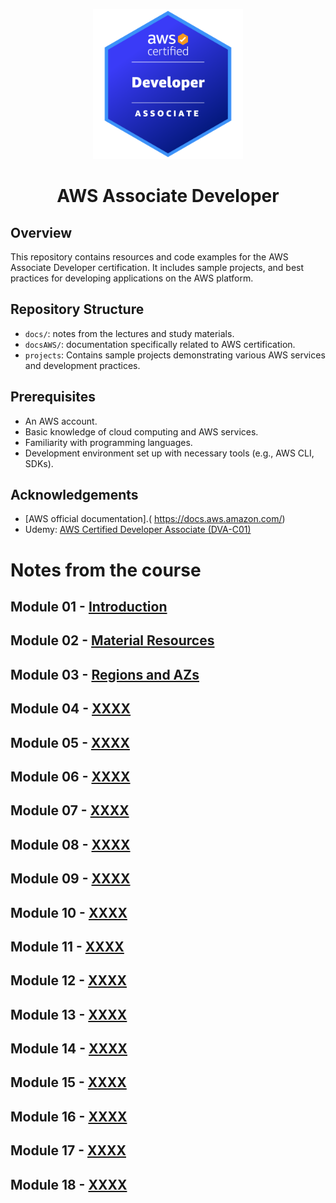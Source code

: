 
<p align="center">
     <img src="./images/badgeAWS.png" alt="AWS Associate Developer" width="240" />
</p>

<h1 align="center">AWS Associate Developer</h1>



## Overview
This repository contains resources and code examples for the AWS Associate Developer certification. It includes sample projects, and best practices for developing applications on the AWS platform.

## Repository Structure
- `docs/`: notes from the lectures and study materials.
-  `docsAWS/`: documentation specifically related to AWS certification.
- `projects`: Contains sample projects demonstrating various AWS services and development practices.


## Prerequisites
- An AWS account.
- Basic knowledge of cloud computing and AWS services.
- Familiarity with programming languages.
- Development environment set up with necessary tools (e.g., AWS CLI, SDKs).

## Acknowledgements
- [AWS official documentation].( https://docs.aws.amazon.com/)
- Udemy: [AWS Certified Developer Associate (DVA-C01)](https://www.udemy.com/course/aws-certified-developer-associate-dva-c01/?couponCode=MT250915G1)


# Notes from the course
## Module 01 - [Introduction](./docs/Module01/Module01.md)
## Module 02 - [Material Resources](./docs/Module02/Module02.md)
## Module 03 - [Regions and AZs](./docs/Module03/Module03.md)
## Module 04 - [XXXX](./docs/Module04/Module04.md)
## Module 05 - [XXXX](./docs/Module05/Module05.md)
## Module 06 - [XXXX](./docs/Module06/Module06.md)
## Module 07 - [XXXX](./docs/Module07/Module07.md)
## Module 08 - [XXXX](./docs/Module08/Module08.md)
## Module 09 - [XXXX](./docs/Module09/Module09.md)
## Module 10 - [XXXX](./docs/Module10/Module10.md)
## Module 11 - [XXXX](./docs/Module11/Module11.md)
## Module 12 - [XXXX](./docs/Module12/Module12.md)
## Module 13 - [XXXX](./docs/Module13/Module13.md)
## Module 14 - [XXXX](./docs/Module14/Module14.md)
## Module 15 - [XXXX](./docs/Module15/Module15.md)
## Module 16 - [XXXX](./docs/Module16/Module16.md)
## Module 17 - [XXXX](./docs/Module17/Module17.md)
## Module 18 - [XXXX](./docs/Module18/Module18.md)  